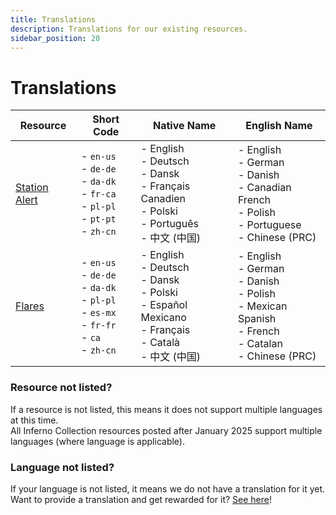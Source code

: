 ```yaml
---
title: Translations
description: Translations for our existing resources.
sidebar_position: 20
---
```


# Translations

| Resource                           | Short Code                                                                                               | Native Name                                                                                                       | English Name                                                                                                          |
|------------------------------------|----------------------------------------------------------------------------------------------------------|-------------------------------------------------------------------------------------------------------------------|-----------------------------------------------------------------------------------------------------------------------|
| [Station Alert](station-alert.mdx) | - `en-us`<br/>- `de-de`<br/>- `da-dk`<br/>- `fr-ca`<br/>- `pl-pl`<br/>- `pt-pt`<br/>- `zh-cn`            | - English<br/>- Deutsch<br/>- Dansk<br/>- Français Canadien<br/>- Polski<br/>- Português<br/>- 中文 (中国)            | - English<br/>- German<br/>- Danish<br/>- Canadian French<br/>- Polish<br/>- Portuguese<br/>- Chinese (PRC)           |
| [Flares](flares.mdx)               | - `en-us`<br/>- `de-de`<br/>- `da-dk`<br/>- `pl-pl`<br/>- `es-mx`<br/>- `fr-fr`<br/>- `ca`<br/>- `zh-cn` | - English<br/>- Deutsch<br/>- Dansk<br/>- Polski<br/>- Español Mexicano<br/>- Français<br/>- Català<br/>- 中文 (中国) | - English<br/>- German<br/>- Danish<br/>- Polish<br/>- Mexican Spanish<br/>- French<br/>- Catalan<br/>- Chinese (PRC) |

### Resource not listed?
If a resource is not listed, this means it does not support multiple languages at this time.  
All Inferno Collection resources posted after January 2025 support multiple languages (where language is applicable).

### Language not listed?
If your language is not listed, it means we do not have a translation for it yet.  
Want to provide a translation and get rewarded for it? [See here](../programs/translators.md)!
